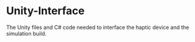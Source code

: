 # Unity-Interface
The Unity files and C# code needed to interface the haptic device and the simulation build.
